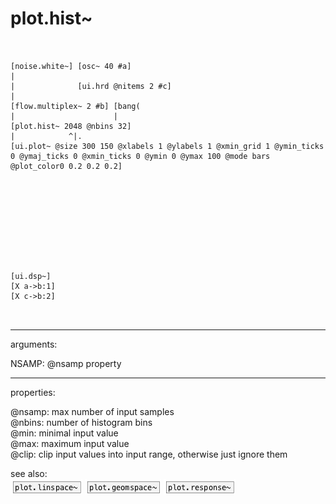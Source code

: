 # plot.hist~

```


[noise.white~] [osc~ 40 #a]
|
|              [ui.hrd @nitems 2 #c]
|
[flow.multiplex~ 2 #b] [bang(
|                      |
[plot.hist~ 2048 @nbins 32]
|            ^|.
[ui.plot~ @size 300 150 @xlabels 1 @ylabels 1 @xmin_grid 1 @ymin_ticks 0 @ymaj_ticks 0 @xmin_ticks 0 @ymin 0 @ymax 100 @mode bars @plot_color0 0.2 0.2 0.2]










[ui.dsp~]
[X a->b:1]
[X c->b:2]

            
```
---
arguments:

NSAMP: @nsamp property<br>

---
properties:

@nsamp: max
            number of input samples<br>
@nbins: number of
            histogram bins<br>
@min: minimal input value<br>
@max: maximum input value<br>
@clip: clip input values into input
            range, otherwise just ignore them<br>

see also:<br>
![plot.linspace~](img/object_plot.linspace~.png)
![plot.geomspace~](img/object_plot.geomspace~.png)
![plot.response~](img/object_plot.response~.png)
